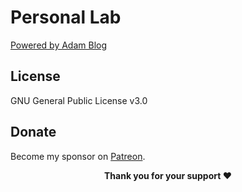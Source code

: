 # Personal Lab

[Powered by Adam Blog](https://github.com/artemsheludko/adam-blog)


## License

GNU General Public License v3.0

## Donate

<p> Become my sponsor on <a href="https://www.patreon.com/idealdestructor" target="_blank">Patreon</a>.
<p align="center"><b>Thank you for your support ❤️</b></p>
